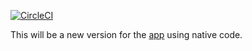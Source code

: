 [![CircleCI](https://circleci.com/gh/filipesperandio/AndroidSimpleTasks.svg?style=svg)](https://circleci.com/gh/filipesperandio/AndroidSimpleTasks)

This will be a new version for the [app](https://play.google.com/store/apps/details?id=com.filipesperandio.simpletasksprod) using native code.
